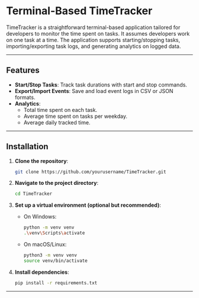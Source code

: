 # Terminal-Based TimeTracker

TimeTracker is a straightforward terminal-based application tailored for developers to monitor the time spent on tasks. It assumes developers work on one task at a time. The application supports starting/stopping tasks, importing/exporting task logs, and generating analytics on logged data.

---

## Features

- **Start/Stop Tasks**: Track task durations with start and stop commands.
- **Export/Import Events**: Save and load event logs in CSV or JSON formats.
- **Analytics**:
  - Total time spent on each task.
  - Average time spent on tasks per weekday.
  - Average daily tracked time.

---

## Installation

1. **Clone the repository**:

   ```bash
   git clone https://github.com/yourusername/TimeTracker.git
   ```

2. **Navigate to the project directory**:

   ```bash
   cd TimeTracker
   ```

3. **Set up a virtual environment (optional but recommended)**:

   - On Windows:
     ```bash
     python -m venv venv
     .\venv\Scripts\activate
     ```
   - On macOS/Linux:
     ```bash
     python3 -m venv venv
     source venv/bin/activate
     ```

4. **Install dependencies**:

   ```bash
   pip install -r requirements.txt
   ```

---